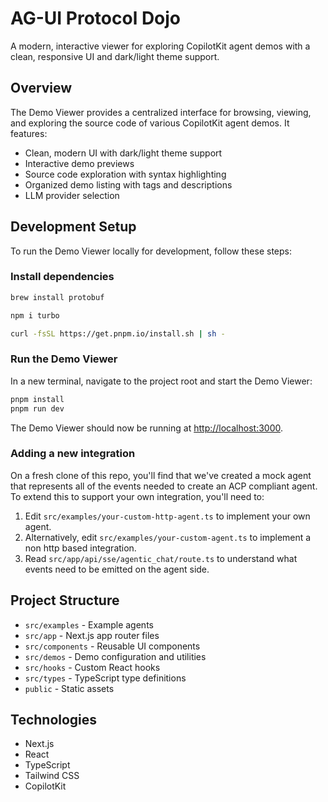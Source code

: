 # AG-UI Protocol Dojo

A modern, interactive viewer for exploring CopilotKit agent demos with a clean, responsive UI and dark/light theme support.

## Overview

The Demo Viewer provides a centralized interface for browsing, viewing, and exploring the source code of various CopilotKit agent demos. It features:

- Clean, modern UI with dark/light theme support
- Interactive demo previews
- Source code exploration with syntax highlighting
- Organized demo listing with tags and descriptions
- LLM provider selection

## Development Setup

To run the Demo Viewer locally for development, follow these steps:

### Install dependencies

```bash
brew install protobuf
```

```bash
npm i turbo
```

```bash
curl -fsSL https://get.pnpm.io/install.sh | sh -
```

### Run the Demo Viewer

In a new terminal, navigate to the project root and start the Demo Viewer:

```bash
pnpm install
pnpm run dev
```

The Demo Viewer should now be running at [http://localhost:3000](http://localhost:3000).

### Adding a new integration

On a fresh clone of this repo, you'll find that we've created a mock agent that represents all of the events needed to create an ACP compliant agent. To extend this to support
your own integration, you'll need to:

1. Edit `src/examples/your-custom-http-agent.ts` to implement your own agent.
2. Alternatively, edit `src/examples/your-custom-agent.ts` to implement a non http based integration.
3. Read `src/app/api/sse/agentic_chat/route.ts` to understand what events need to be emitted on the agent side.

## Project Structure

- `src/examples` - Example agents
- `src/app` - Next.js app router files
- `src/components` - Reusable UI components
- `src/demos` - Demo configuration and utilities
- `src/hooks` - Custom React hooks
- `src/types` - TypeScript type definitions
- `public` - Static assets

## Technologies

- Next.js
- React
- TypeScript
- Tailwind CSS
- CopilotKit
